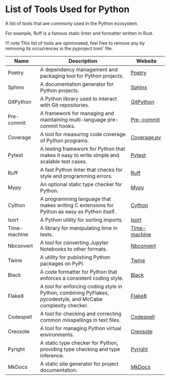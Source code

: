 # List of Tools Used for Python

A list of tools that are commonly used in the Python ecosystem.

For example, Ruff is a famous static linter and formatter written in Rust.

!!! note
    This list of tools are opinionated, feel free to remove any by removing its occurrences in the pyproject.toml` file.

| Name        | Description                                                                                     | Website                                      |
|-------------|-------------------------------------------------------------------------------------------------|----------------------------------------------|
| Poetry      | A dependency management and packaging tool for Python projects.                                | [Poetry](https://python-poetry.org/)        |
| Sphinx      | A documentation generator for Python projects.                                                | [Sphinx](https://www.sphinx-doc.org/)       |
| GitPython   | A Python library used to interact with Git repositories.                                      | [GitPython](https://gitpython.readthedocs.io/) |
| Pre-commit  | A framework for managing and maintaining multi-language pre-commit hooks.                     | [Pre-commit](https://pre-commit.com/)      |
| Coverage    | A tool for measuring code coverage of Python programs.                                        | [Coverage.py](https://coverage.readthedocs.io/) |
| Pytest      | A testing framework for Python that makes it easy to write simple and scalable test cases.    | [Pytest](https://pytest.org/)               |
| Ruff        | A fast Python linter that checks for style and programming errors.                             | [Ruff](https://ruff.rs/)                    |
| Mypy        | An optional static type checker for Python.                                                   | [Mypy](http://mypy-lang.org/)               |
| Cython      | A programming language that makes writing C extensions for Python as easy as Python itself.   | [Cython](https://cython.org/)               |
| Isort       | A Python utility for sorting imports.                                                          | [Isort](https://pycqa.github.io/isort/)    |
| Time-machine| A library for manipulating time in tests.                                                     | [Time-machine](https://pypi.org/project/time-machine/) |
| Nbconvert   | A tool for converting Jupyter Notebooks to other formats.                                     | [Nbconvert](https://nbconvert.readthedocs.io/) |
| Twine       | A utility for publishing Python packages on PyPI.                                             | [Twine](https://twine.readthedocs.io/)     |
| Black       | A code formatter for Python that enforces a consistent coding style.                           | [Black](https://black.readthedocs.io/)     |
| Flake8      | A tool for enforcing coding style in Python, combining PyFlakes, pycodestyle, and McCabe complexity checker. | [Flake8](https://flake8.pycqa.org/)        |
| Codespell   | A tool for checking and correcting common misspellings in text files.                         | [Codespell](https://github.com/codespell-project/codespell) |
| Creosote    | A tool for managing Python virtual environments.                                               | [Creosote](https://creosote.readthedocs.io/) |
| Pyright     | A static type checker for Python, providing type checking and type inference.                  | [Pyright](https://github.com/microsoft/pyright) |
| MkDocs      | A static site generator for project documentation.                                            | [MkDocs](https://mkdocs.org/)               |
